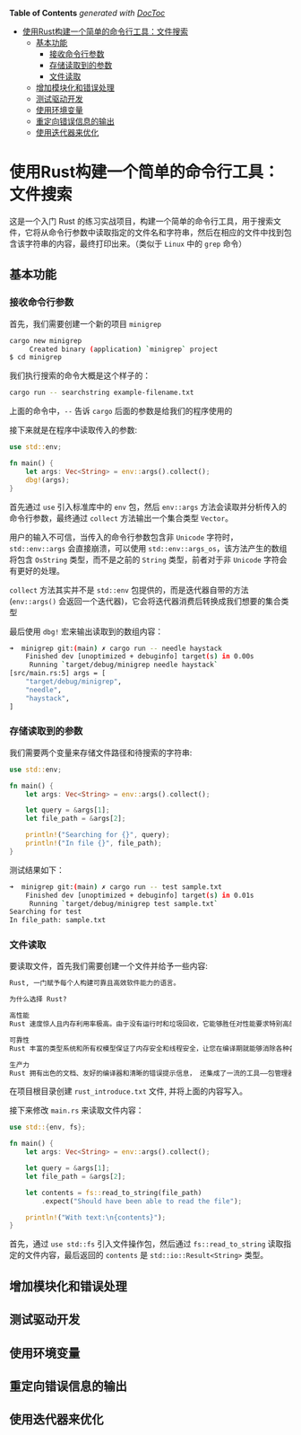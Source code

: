 <!-- START doctoc generated TOC please keep comment here to allow auto update -->
<!-- DON'T EDIT THIS SECTION, INSTEAD RE-RUN doctoc TO UPDATE -->
**Table of Contents**  *generated with [DocToc](https://github.com/thlorenz/doctoc)*

- [使用Rust构建一个简单的命令行工具：文件搜索](#%E4%BD%BF%E7%94%A8rust%E6%9E%84%E5%BB%BA%E4%B8%80%E4%B8%AA%E7%AE%80%E5%8D%95%E7%9A%84%E5%91%BD%E4%BB%A4%E8%A1%8C%E5%B7%A5%E5%85%B7%E6%96%87%E4%BB%B6%E6%90%9C%E7%B4%A2)
  - [基本功能](#%E5%9F%BA%E6%9C%AC%E5%8A%9F%E8%83%BD)
    - [接收命令行参数](#%E6%8E%A5%E6%94%B6%E5%91%BD%E4%BB%A4%E8%A1%8C%E5%8F%82%E6%95%B0)
    - [存储读取到的参数](#%E5%AD%98%E5%82%A8%E8%AF%BB%E5%8F%96%E5%88%B0%E7%9A%84%E5%8F%82%E6%95%B0)
    - [文件读取](#%E6%96%87%E4%BB%B6%E8%AF%BB%E5%8F%96)
  - [增加模块化和错误处理](#%E5%A2%9E%E5%8A%A0%E6%A8%A1%E5%9D%97%E5%8C%96%E5%92%8C%E9%94%99%E8%AF%AF%E5%A4%84%E7%90%86)
  - [测试驱动开发](#%E6%B5%8B%E8%AF%95%E9%A9%B1%E5%8A%A8%E5%BC%80%E5%8F%91)
  - [使用环境变量](#%E4%BD%BF%E7%94%A8%E7%8E%AF%E5%A2%83%E5%8F%98%E9%87%8F)
  - [重定向错误信息的输出](#%E9%87%8D%E5%AE%9A%E5%90%91%E9%94%99%E8%AF%AF%E4%BF%A1%E6%81%AF%E7%9A%84%E8%BE%93%E5%87%BA)
  - [使用迭代器来优化](#%E4%BD%BF%E7%94%A8%E8%BF%AD%E4%BB%A3%E5%99%A8%E6%9D%A5%E4%BC%98%E5%8C%96)

<!-- END doctoc generated TOC please keep comment here to allow auto update -->

# 使用Rust构建一个简单的命令行工具：文件搜索

这是一个入门 Rust 的练习实战项目，构建一个简单的命令行工具，用于搜索文件，它将从命令行参数中读取指定的文件名和字符串，然后在相应的文件中找到包含该字符串的内容，最终打印出来。（类似于 `Linux` 中的 `grep` 命令）

## 基本功能

### 接收命令行参数

首先，我们需要创建一个新的项目 `minigrep`

```bash
cargo new minigrep
     Created binary (application) `minigrep` project
$ cd minigrep
```

我们执行搜索的命令大概是这个样子的：

```bash
cargo run -- searchstring example-filename.txt
```

上面的命令中，`--` 告诉 `cargo` 后面的参数是给我们的程序使用的

接下来就是在程序中读取传入的参数:

```rs
use std::env;

fn main() {
    let args: Vec<String> = env::args().collect();
    dbg!(args);
}
```

首先通过 `use` 引入标准库中的 `env` 包，然后 `env::args` 方法会读取并分析传入的命令行参数，最终通过 `collect` 方法输出一个集合类型 `Vector`。

用户的输入不可信，当传入的命令行参数包含非 `Unicode` 字符时， `std::env::args` 会直接崩溃，可以使用 `std::env::args_os`，该方法产生的数组将包含 `OsString` 类型，而不是之前的 `String` 类型，前者对于非 `Unicode` 字符会有更好的处理。

`collect` 方法其实并不是 `std::env` 包提供的，而是迭代器自带的方法(`env::args()` 会返回一个迭代器)，它会将迭代器消费后转换成我们想要的集合类型

最后使用 `dbg!` 宏来输出读取到的数组内容：

```bash
➜  minigrep git:(main) ✗ cargo run -- needle haystack
    Finished dev [unoptimized + debuginfo] target(s) in 0.00s
     Running `target/debug/minigrep needle haystack`
[src/main.rs:5] args = [
    "target/debug/minigrep",
    "needle",
    "haystack",
]
```

### 存储读取到的参数

我们需要两个变量来存储文件路径和待搜索的字符串:

```rs
use std::env;

fn main() {
    let args: Vec<String> = env::args().collect();

    let query = &args[1];
    let file_path = &args[2];

    println!("Searching for {}", query);
    println!("In file {}", file_path);
}
```

测试结果如下：

```bash
➜  minigrep git:(main) ✗ cargo run -- test sample.txt
    Finished dev [unoptimized + debuginfo] target(s) in 0.01s
     Running `target/debug/minigrep test sample.txt`
Searching for test
In file_path: sample.txt
```

### 文件读取

要读取文件，首先我们需要创建一个文件并给予一些内容:

```txt
Rust, 一门赋予每个人构建可靠且高效软件能力的语言。

为什么选择 Rust?

高性能
Rust 速度惊人且内存利用率极高。由于没有运行时和垃圾回收，它能够胜任对性能要求特别高的服务，可以在嵌入式设备上运行，还能轻松和其他语言集成。

可靠性
Rust 丰富的类型系统和所有权模型保证了内存安全和线程安全，让您在编译期就能够消除各种各样的错误。

生产力
Rust 拥有出色的文档、友好的编译器和清晰的错误提示信息， 还集成了一流的工具——包管理器和构建工具， 智能地自动补全和类型检验的多编辑器支持， 以及自动格式化代码等等。
```

在项目根目录创建 `rust_introduce.txt` 文件, 并将上面的内容写入。

接下来修改 `main.rs` 来读取文件内容：

```rs
use std::{env, fs};

fn main() {
    let args: Vec<String> = env::args().collect();

    let query = &args[1];
    let file_path = &args[2];

    let contents = fs::read_to_string(file_path)
        .expect("Should have been able to read the file");

    println!("With text:\n{contents}");
}
```

首先，通过 `use std::fs` 引入文件操作包，然后通过 `fs::read_to_string` 读取指定的文件内容，最后返回的 `contents` 是 `std::io::Result<String>` 类型。

## 增加模块化和错误处理

## 测试驱动开发

## 使用环境变量

## 重定向错误信息的输出

## 使用迭代器来优化
